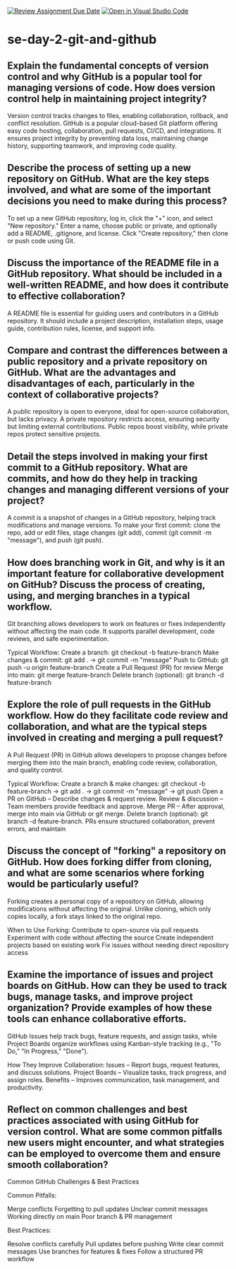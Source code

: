 [![Review Assignment Due Date](https://classroom.github.com/assets/deadline-readme-button-22041afd0340ce965d47ae6ef1cefeee28c7c493a6346c4f15d667ab976d596c.svg)](https://classroom.github.com/a/8wgCKhpZ)
[![Open in Visual Studio Code](https://classroom.github.com/assets/open-in-vscode-2e0aaae1b6195c2367325f4f02e2d04e9abb55f0b24a779b69b11b9e10269abc.svg)](https://classroom.github.com/online_ide?assignment_repo_id=18543814&assignment_repo_type=AssignmentRepo)
# se-day-2-git-and-github
## Explain the fundamental concepts of version control and why GitHub is a popular tool for managing versions of code. How does version control help in maintaining project integrity?
Version control tracks changes to files, enabling collaboration, rollback, and conflict resolution. GitHub is a popular cloud-based Git platform offering easy code hosting, collaboration, pull requests, CI/CD, and integrations. It ensures project integrity by preventing data loss, maintaining change history, supporting teamwork, and improving code quality.

## Describe the process of setting up a new repository on GitHub. What are the key steps involved, and what are some of the important decisions you need to make during this process?
To set up a new GitHub repository, log in, click the "+" icon, and select "New repository." Enter a name, choose public or private, and optionally add a README, .gitignore, and license. Click "Create repository," then clone or push code using Git.
## Discuss the importance of the README file in a GitHub repository. What should be included in a well-written README, and how does it contribute to effective collaboration?
A README file is essential for guiding users and contributors in a GitHub repository. It should include a project description, installation steps, usage guide, contribution rules, license, and support info. 
## Compare and contrast the differences between a public repository and a private repository on GitHub. What are the advantages and disadvantages of each, particularly in the context of collaborative projects?
A public repository is open to everyone, ideal for open-source collaboration, but lacks privacy. A private repository restricts access, ensuring security but limiting external contributions. Public repos boost visibility, while private repos protect sensitive projects.
## Detail the steps involved in making your first commit to a GitHub repository. What are commits, and how do they help in tracking changes and managing different versions of your project?
A commit is a snapshot of changes in a GitHub repository, helping track modifications and manage versions. To make your first commit: clone the repo, add or edit files, stage changes (git add), commit (git commit -m "message"), and push (git push).
## How does branching work in Git, and why is it an important feature for collaborative development on GitHub? Discuss the process of creating, using, and merging branches in a typical workflow.
Git branching allows developers to work on features or fixes independently without affecting the main code. It supports parallel development, code reviews, and safe experimentation.

Typical Workflow:
Create a branch: git checkout -b feature-branch
Make changes & commit: git add . → git commit -m "message"
Push to GitHub: git push -u origin feature-branch
Create a Pull Request (PR) for review
Merge into main: git merge feature-branch
Delete branch (optional): git branch -d feature-branch
## Explore the role of pull requests in the GitHub workflow. How do they facilitate code review and collaboration, and what are the typical steps involved in creating and merging a pull request?
A Pull Request (PR) in GitHub allows developers to propose changes before merging them into the main branch, enabling code review, collaboration, and quality control.

Typical Workflow:
Create a branch & make changes: git checkout -b feature-branch → git add . → git commit -m "message" → git push
Open a PR on GitHub – Describe changes & request review.
Review & discussion – Team members provide feedback and approve.
Merge PR – After approval, merge into main via GitHub or git merge.
Delete branch (optional): git branch -d feature-branch.
PRs ensure structured collaboration, prevent errors, and maintain 
## Discuss the concept of "forking" a repository on GitHub. How does forking differ from cloning, and what are some scenarios where forking would be particularly useful?
Forking creates a personal copy of a repository on GitHub, allowing modifications without affecting the original. Unlike cloning, which only copies locally, a fork stays linked to the original repo.

When to Use Forking:
 Contribute to open-source via pull requests
 Experiment with code without affecting the source
 Create independent projects based on existing work
 Fix issues without needing direct repository access
## Examine the importance of issues and project boards on GitHub. How can they be used to track bugs, manage tasks, and improve project organization? Provide examples of how these tools can enhance collaborative efforts.
GitHub Issues help track bugs, feature requests, and assign tasks, while Project Boards organize workflows using Kanban-style tracking (e.g., "To Do," "In Progress," "Done").

How They Improve Collaboration:
 Issues – Report bugs, request features, and discuss solutions.
 Project Boards – Visualize tasks, track progress, and assign roles.
 Benefits – Improves communication, task management, and productivity.
## Reflect on common challenges and best practices associated with using GitHub for version control. What are some common pitfalls new users might encounter, and what strategies can be employed to overcome them and ensure smooth collaboration?

Common GitHub Challenges & Best Practices

 Common Pitfalls:

Merge conflicts
Forgetting to pull updates
Unclear commit messages
Working directly on main
Poor branch & PR management

 Best Practices:

Resolve conflicts carefully
Pull updates before pushing
Write clear commit messages
Use branches for features & fixes
Follow a structured PR workflow